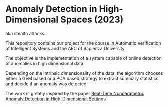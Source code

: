 # Anomaly Detection in High-Dimensional Spaces (2023)
aka stealth attacks.

This repository contains our project for the course in Automatic Verification of Intelligent Systems and the AFC of Sapienza University.

The objective is the implementation of a system capable of online detection of anomalies in high dimensional data. 

Depending on the intrinsic dimensionality of the data, the algorithm chooses either a GEM based or a PCA based strategy to extract summary statistics and decide if an anomaly was detected.

The work is greatly inspired by the paper [Real-Time Nonparametric Anomaly Detection in High-Dimensional Settings](https://arxiv.org/abs/1809.05250)
